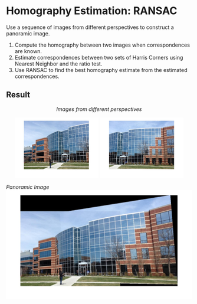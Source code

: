 # Homography Estimation: RANSAC
Use a sequence of images from different perspectives to construct a panoramic image.

1. Compute the homography between two images when correspondences are known.
2. Estimate correspondences between two sets of Harris Corners using Nearest Neighbor and the ratio test.
3. Use RANSAC to find the best homography estimate from the estimated correspondences.

## Result
<p align="center"><i>Images from different perspectives</i></p>
<p align="center">
<img src="building1.jpg" width="45%">
<img src="building2.jpg" width="45%">
</p>

*Panoramic Image*
<img src="building_ransac.jpg">
